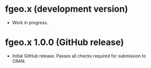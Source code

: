 # fgeo.x (development version)

* Work in progress.

# fgeo.x 1.0.0 (GitHub release)

* Initial GitHub release. Passes all checks required for submission to CRAN.
